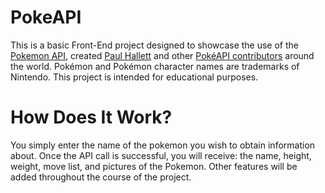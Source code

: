 # PokeAPI

This is a basic Front-End project designed to showcase the use of the [Pokemon API](https://pokeapi.co/), created [Paul Hallett](https://phalt.github.io/) and other [PokéAPI contributors](https://github.com/PokeAPI/pokeapi#contributing) around the world. Pokémon and Pokémon character names are trademarks of Nintendo. This project is intended for educational purposes.

# How Does It Work?
You simply enter the name of the pokemon you wish to obtain information about. Once the API call is successful, you will receive: the name, height, weight, move list, and pictures of the Pokemon. Other features will be added throughout the course of the project.




